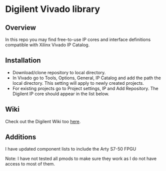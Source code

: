 Digilent Vivado library
==============

Overview
--------------
In this repo you may find free-to-use IP cores and interface definitions compatible with Xilinx Vivado IP Catalog.

Installation
--------------
- Download/clone repository to local directory. 
- In Vivado go to Tools, Options, General, IP Catalog and add the path the local directory. This setting will apply to newly created projects.
- For existing projects go to Project settings, IP and Add Repository. The Digilent IP core should appear in the list below.

Wiki
-------
Check out the Digilent Wiki too [here](https://reference.digilentinc.com/vivado:library "Wiki").


Additions
---------
I have updated component lists to include the Arty S7-50 FPGU

Note: I have not tested all pmods to make sure they work as I do not have access to most of them.
